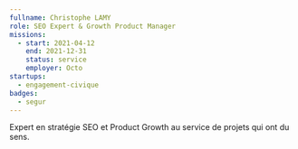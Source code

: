 ```yaml
---
fullname: Christophe LAMY
role: SEO Expert & Growth Product Manager
missions:
  - start: 2021-04-12
    end: 2021-12-31
    status: service
    employer: Octo
startups:
  - engagement-civique
badges:
  - segur
---
```


Expert en stratégie SEO et Product Growth au service de projets qui ont du sens.
